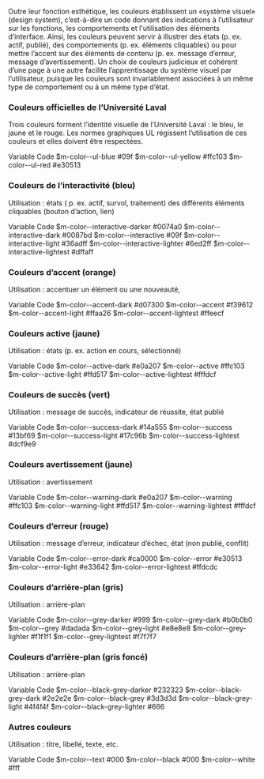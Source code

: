 Outre leur fonction esthétique, les couleurs établissent un «système visuel»  (design system), c’est-à-dire un code  donnant des indications à l’utilisateur sur les fonctions, les  comportements et l'utilisation des éléments d’interface. Ainsi, les couleurs peuvent servir à illustrer des états (p. ex. actif, publié), des comportements (p. ex. éléments cliquables) ou pour mettre l’accent sur des éléments de contenu (p. ex. message d’erreur, message d’avertissement). Un choix de couleurs judicieux et cohérent d’une page à une autre facilite l’apprentissage du système visuel par l’utilisateur, puisque les couleurs sont invariablement associées à un même type de comportement ou à un même type d’état.

### Couleurs officielles de l’Université Laval
Trois couleurs forment l’identité visuelle de l’Université Laval :  le bleu, le jaune et le rouge.  Les normes graphiques UL régissent l’utilisation de ces couleurs  et elles  doivent être respectées.

Variable
Code
$m-color--ul-blue
#09f
$m-color--ul-yellow
#ffc103
$m-color--ul-red
#e30513

### Couleurs de l’interactivité (bleu)
Utilisation : états ( p. ex. actif, survol, traitement) des différents éléments cliquables (bouton d’action, lien)

Variable
Code
$m-color--interactive-darker
#0074a0
$m-color--interactive-dark
#0087bd
$m-color--interactive
#09f
$m-color--interactive-light
#36adff
$m-color--interactive-lighter
#6ed2ff
$m-color--interactive-lightest
#dffaff

### Couleurs d’accent (orange)
Utilisation : accentuer un élément ou une nouveauté,

Variable
Code
$m-color--accent-dark
#d07300
$m-color--accent
#f39612
$m-color--accent-light
#ffaa26
$m-color--accent-lightest
#ffeecf

### Couleurs active (jaune)
Utilisation :  états (p. ex. action en cours,  sélectionné)

Variable
Code
$m-color--active-dark
#e0a207
$m-color--active
#ffc103
$m-color--active-light
#ffd517
$m-color--active-lightest
#fffdcf

### Couleurs de succès (vert)
Utilisation : message de succès, indicateur de réussite, état publié

Variable
Code
$m-color--success-dark
#14a555
$m-color--success
#13bf69
$m-color--success-light
#17c96b
$m-color--success-lightest
#dcf9e9
### Couleurs avertissement (jaune)
Utilisation : avertissement

Variable
Code
$m-color--warning-dark
#e0a207
$m-color--warning
#ffc103
$m-color--warning-light
#ffd517
$m-color--warning-lightest
#fffdcf

### Couleurs d’erreur (rouge)
Utilisation : message d’erreur, indicateur d’échec, état (non publié, conflit)

Variable
Code
$m-color--error-dark
#ca0000
$m-color--error
#e30513
$m-color--error-light
#e33642
$m-color--error-lightest
#ffdcdc

### Couleurs d’arrière-plan (gris)
Utilisation : arrière-plan

Variable
Code
$m-color--grey-darker
#999
$m-color--grey-dark
#b0b0b0
$m-color--grey
#dadada
$m-color--grey-light
#e8e8e8
$m-color--grey-lighter
#f1f1f1
$m-color--grey-lightest
#f7f7f7

### Couleurs d’arrière-plan (gris foncé)
Utilisation : arrière-plan

Variable
Code
$m-color--black-grey-darker
#232323
$m-color--black-grey-dark
#2e2e2e
$m-color--black-grey
#3d3d3d
$m-color--black-grey-light
#4f4f4f
$m-color--black-grey-lighter
#666

### Autres couleurs
Utilisation : titre,  libellé, texte, etc.

Variable
Code
$m-color--text
#000
$m-color--black
#000
$m-color--white
#fff
